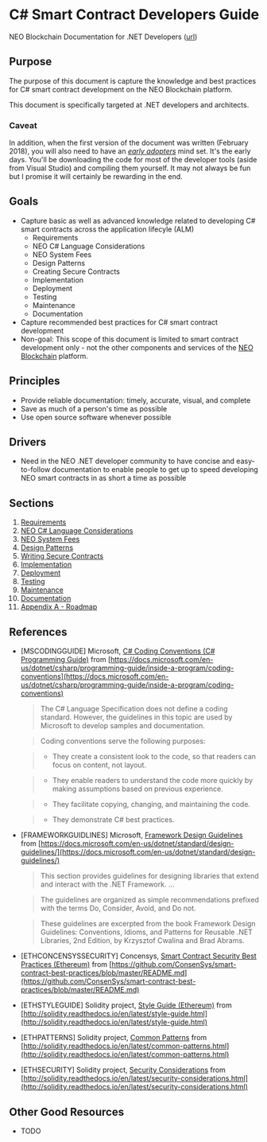 # C# Smart Contract Developers Guide

NEO Blockchain Documentation for .NET Developers ([url](https://github.com/mwherman2000/neo-windocs/tree/master/windocs))

## Purpose

The purpose of this document is capture the knowledge and best practices for C# smart contract development on the NEO Blockchain platform.

This document is specifically targeted at .NET developers and architects. 

### Caveat

In addition, when the first version of the document was written (February 2018), you will also need to have an [*early adopters*](https://en.wikipedia.org/wiki/Technology_adoption_life_cycle) mind set. It's the early days. You'll be downloading the code for most of the developer tools (aside from Visual Studio) and compiling them yourself. It may not always be fun but I promise it will certainly be rewarding in the end.

## Goals

* Capture basic as well as advanced knowledge related to developing C# smart contracts across the application lifecyle (ALM)
    * Requirements
    * NEO C# Language Considerations
    * NEO System Fees
    * Design Patterns
    * Creating Secure Contracts
    * Implementation
    * Deployment
    * Testing
    * Maintenance
    * Documentation
* Capture recommended best practices for C# smart contract development
* Non-goal: This scope of this document is limited to smart contract development only - not the other components and services of the [NEO Blockchain](../quickstart-csharp/README.md) platform.

## Principles

* Provide reliable documentation: timely, accurate, visual, and complete
* Save as much of a person's time as possible
* Use open source software whenever possible

## Drivers

* Need in the NEO .NET developer community to have concise and easy-to-follow documentation to enable people to get up to speed developing NEO smart contracts in as short a time as possible

## Sections

1. [Requirements](./01-requirements.md)
2. [NEO C# Language Considerations](./02-csharp.md)
3. [NEO System Fees](./03-systemfees.md)
4. [Design Patterns](./04-designpatterns.md)
5. [Writing Secure Contracts](./05-securecontracts.md)
6. [Implementation](./06-implementation.md)
7. [Deployment](./07-deployment.md)
8. [Testing](./08-testing.md)
9. [Maintenance](./09-maintenance.md)
10. [Documentation](./10-documentation.md)
11. [Appendix A - Roadmap](./11-roadmap.md)

## References

* [MSCODINGGUIDE] Microsoft, [C# Coding Conventions (C# Programming Guide)](https://docs.microsoft.com/en-us/dotnet/csharp/programming-guide/inside-a-program/coding-conventions) from [https://docs.microsoft.com/en-us/dotnet/csharp/programming-guide/inside-a-program/coding-conventions](https://docs.microsoft.com/en-us/dotnet/csharp/programming-guide/inside-a-program/coding-conventions)
    > The C# Language Specification does not define a coding standard. However, the guidelines in this topic are used by Microsoft to develop samples and documentation. 

    > Coding conventions serve the following purposes:

    > * They create a consistent look to the code, so that readers can focus on content, not layout.

    > * They enable readers to understand the code more quickly by making assumptions based on previous experience.

    > * They facilitate copying, changing, and maintaining the code.

    > * They demonstrate C# best practices.

* [FRAMEWORKGUIDLINES] Microsoft, [Framework Design Guidelines](https://docs.microsoft.com/en-us/dotnet/standard/design-guidelines/) from [https://docs.microsoft.com/en-us/dotnet/standard/design-guidelines/](https://docs.microsoft.com/en-us/dotnet/standard/design-guidelines/)
    > This section provides guidelines for designing libraries that extend and interact with the .NET Framework. ...

    > The guidelines are organized as simple recommendations prefixed with the terms Do, Consider, Avoid, and Do not. 

    >These guidelines are excerpted from the book Framework Design Guidelines: Conventions, Idioms, and Patterns for Reusable .NET Libraries, 2nd Edition, by Krzysztof Cwalina and Brad Abrams.

* [ETHCONCENSYSSECURITY] Concensys, [Smart Contract Security Best Practices (Ethereum)](https://github.com/ConsenSys/smart-contract-best-practices/blob/master/README.md) from [https://github.com/ConsenSys/smart-contract-best-practices/blob/master/README.md](https://github.com/ConsenSys/smart-contract-best-practices/blob/master/README.md)

* [ETHSTYLEGUIDE] Solidity project, [Style Guide (Ethereum)](http://solidity.readthedocs.io/en/latest/style-guide.html) from [http://solidity.readthedocs.io/en/latest/style-guide.html](http://solidity.readthedocs.io/en/latest/style-guide.html)

* [ETHPATTERNS] Solidity project, [Common Patterns](http://solidity.readthedocs.io/en/latest/common-patterns.html) from [http://solidity.readthedocs.io/en/latest/common-patterns.html](http://solidity.readthedocs.io/en/latest/common-patterns.html)

* [ETHSECURITY] Solidity project, [Security Considerations](http://solidity.readthedocs.io/en/latest/security-considerations.html) from [http://solidity.readthedocs.io/en/latest/security-considerations.html](http://solidity.readthedocs.io/en/latest/security-considerations.html)

## Other Good Resources

* TODO


